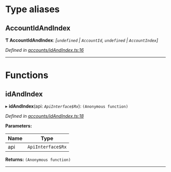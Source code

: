 

# Type aliases

<a id="accountidandindex"></a>

##  AccountIdAndIndex

**Ƭ AccountIdAndIndex**: *[`undefined` | `AccountId`, `undefined` | `AccountIndex`]*

*Defined in [accounts/idAndIndex.ts:16](https://github.com/polkadot-js/api/blob/b2f0618/packages/api-derive/src/accounts/idAndIndex.ts#L16)*

___

# Functions

<a id="idandindex"></a>

##  idAndIndex

▸ **idAndIndex**(api: *`ApiInterface$Rx`*): `(Anonymous function)`

*Defined in [accounts/idAndIndex.ts:18](https://github.com/polkadot-js/api/blob/b2f0618/packages/api-derive/src/accounts/idAndIndex.ts#L18)*

**Parameters:**

| Name | Type |
| ------ | ------ |
| api | `ApiInterface$Rx` |

**Returns:** `(Anonymous function)`

___

